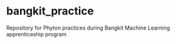 # bangkit_practice
Repository for Phyton practices during Bangkit Machine Learning apprenticeship program
